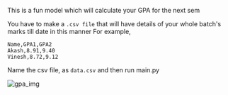 This is a fun model which will calculate your GPA for the next sem

You have to make a `.csv file` that will have details of your whole batch's marks till date in this manner
For example,

```
Name,GPA1,GPA2
Akash,8.91,9.40
Vinesh,8.72,9.12
```

Name the csv file, as `data.csv`
and then run main.py

![gpa_img](https://github.com/user-attachments/assets/731ecc7a-d2c7-4548-a6e2-ba77a68eb246)

